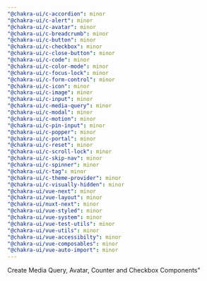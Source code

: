 ```yaml
---
"@chakra-ui/c-accordion": minor
"@chakra-ui/c-alert": minor
"@chakra-ui/c-avatar": minor
"@chakra-ui/c-breadcrumb": minor
"@chakra-ui/c-button": minor
"@chakra-ui/c-checkbox": minor
"@chakra-ui/c-close-button": minor
"@chakra-ui/c-code": minor
"@chakra-ui/c-color-mode": minor
"@chakra-ui/c-focus-lock": minor
"@chakra-ui/c-form-control": minor
"@chakra-ui/c-icon": minor
"@chakra-ui/c-image": minor
"@chakra-ui/c-input": minor
"@chakra-ui/c-media-query": minor
"@chakra-ui/c-modal": minor
"@chakra-ui/c-motion": minor
"@chakra-ui/c-pin-input": minor
"@chakra-ui/c-popper": minor
"@chakra-ui/c-portal": minor
"@chakra-ui/c-reset": minor
"@chakra-ui/c-scroll-lock": minor
"@chakra-ui/c-skip-nav": minor
"@chakra-ui/c-spinner": minor
"@chakra-ui/c-tag": minor
"@chakra-ui/c-theme-provider": minor
"@chakra-ui/c-visually-hidden": minor
"@chakra-ui/vue-next": minor
"@chakra-ui/vue-layout": minor
"@chakra-ui/nuxt-next": minor
"@chakra-ui/vue-styled": minor
"@chakra-ui/vue-system": minor
"@chakra-ui/vue-test-utils": minor
"@chakra-ui/vue-utils": minor
"@chakra-ui/vue-accessibilty": minor
"@chakra-ui/vue-composables": minor
"@chakra-ui/vue-auto-import": minor
---
```


Create Media Query, Avatar, Counter and Checkbox Components"

